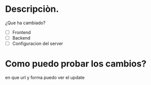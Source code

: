 # Descripciòn.
¿Que ha cambiado?

- [ ] Frontend
- [ ] Backend
- [ ] Configuracion del server

# Como puedo probar los cambios?
en que url y forma puedo ver el update
